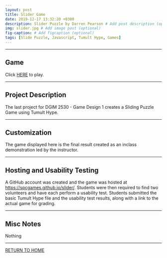 ```yaml
---
layout: post
title: Slider Game
date: 2019-12-17 13:32:20 +0300
description: Slider Puzzle by Darren Pearson # Add post description (optional)
img: slider.jpg # Add image post (optional)
fig-caption: # Add figcaption (optional)
tags: [Slide Puzzle, Javascript, Tumult Hype, Games]
---
```


----
## Game
Click [HERE](https://spcgames.github.io/slider/) to play.

----
## Project Description
The last project for DGIM 2530 - Game Design 1 creates a Sliding Puzzle Game using Tumult Hype. 

----
## Customization
The game displayed here is the final result created as an inclass demonstration led by the instructor. 

----
## Hosting and Usability Testing
A GitHub account was created and the game was hosted at <https://spcgames.github.io/slider/>. Students were then required to find two volunteers and have each perform a usability test. Students submitted the basic Tumult Hype file and the usability test results, along with a link to the actual game for grading.

----
## Misc Notes
Nothing

----
[RETURN TO HOME](https://spcgames.github.io/)
